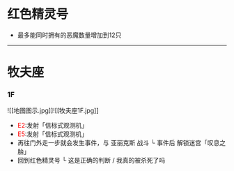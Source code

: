 # 红色精灵号<br>

- 最多能同时拥有的恶魔数量增加到12只

---
# 牧夫座  <br>
### 1F
![[地图图示.jpg]]![[牧夫座1F.jpg]]  <br>
- <font color = "red">E2</font>:发射「信标式观测机」  
- <font color = "red">E5</font>:发射「信标式观测机」
- 再往门外走一步就会发生事件，与 亚丽克斯 战斗
  └ 事件后 解锁迷宫「叹息之胎」
- 回到红色精灵号
  └ 这是正确的判断 / 我真的被杀死了吗  
